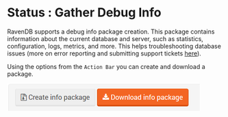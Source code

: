 # Status : Gather Debug Info

RavenDB supports a debug info package creation. This package contains information about the current database and server, such as statistics, configuration, logs, metrics, and more. This helps troubleshooting database issues (more on error reporting and submitting support tickets [here](../../../server/troubleshooting/sending-support-ticket)).

Using the options from the `Action Bar` you can create and download a package.

![Figure 1. Status. Gather Debug Info.](images/status_gather-debug-info-1.png) 